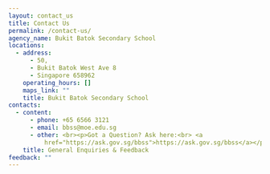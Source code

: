 ```yaml
---
layout: contact_us
title: Contact Us
permalink: /contact-us/
agency_name: Bukit Batok Secondary School
locations:
  - address:
      - 50,
      - Bukit Batok West Ave 8
      - Singapore 658962
    operating_hours: []
    maps_link: ""
    title: Bukit Batok Secondary School
contacts:
  - content:
      - phone: +65 6566 3121
      - email: bbss@moe.edu.sg
      - other: <br><p>Got a Question? Ask here:<br> <a
          href="https://ask.gov.sg/bbss">https://ask.gov.sg/bbss</a></p>
    title: General Enquiries & Feedback
feedback: ""
---
```

